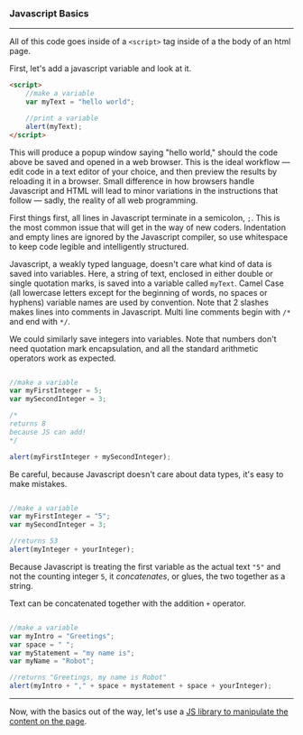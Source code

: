 ### Javascript Basics

---

All of this code goes inside of a `<script>` tag inside of a the body of an html page.

First, let's add a javascript variable and look at it.

```html
<script>
	//make a variable
	var myText = "hello world";

	//print a variable
	alert(myText);
</script>

```

This will produce a popup window saying "hello world," should the code above be saved and opened in a web browser. This is the ideal workflow — edit code in a text editor of your choice, and then preview the results by reloading it in a browser. Small difference in how browsers handle Javascript and HTML will lead to minor variations in the instructions that follow — sadly, the reality of all web programming.

First things first, all lines in Javascript terminate in a semicolon, `;`. This is the most common issue that will get in the way of new coders. Indentation and empty lines are ignored by the Javascript compiler, so use whitespace to keep code legible and intelligently structured.

Javascript, a weakly typed language, doesn't care what kind of data is saved into variables. Here, a string of text, enclosed in either double or single quotation marks, is saved into a variable called `myText`. Camel Case (all lowercase letters except for the beginning of words, no spaces or hyphens) variable names are used by convention. Note that 2 slashes makes lines into comments in Javascript. Multi line comments begin with `/*` and end with `*/`.

We could similarly save integers into variables. Note that numbers don't need quotation mark encapsulation, and all the standard arithmetic operators work as expected.

```javascript

//make a variable
var myFirstInteger = 5;
var mySecondInteger = 3;

/*
returns 8
because JS can add! 
*/

alert(myFirstInteger + mySecondInteger);

```

Be careful, because Javascript doesn't care about data types, it's easy to make mistakes.

```javascript

//make a variable
var myFirstInteger = "5";
var mySecondInteger = 3;

//returns 53
alert(myInteger + yourInteger);

```

Because Javascript is treating the first variable as the actual text `"5"` and not the counting integer `5`, it *concatenates*, or glues, the two together as a string.

Text can be concatenated together with the addition `+` operator.

```javascript

//make a variable
var myIntro = "Greetings";
var space = " ";
var myStatement = "my name is";
var myName = "Robot";

//returns "Greetings, my name is Robot"
alert(myIntro + "," + space + mystatement + space + yourInteger);

```

---

Now, with the basics out of the way, let's use a [JS library to manipulate the content on the page](jquery.md).
